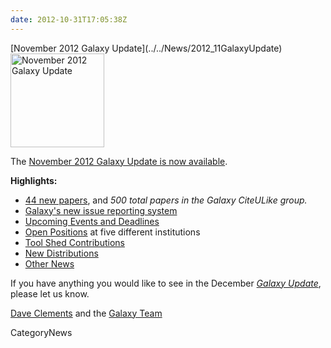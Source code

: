 ```yaml
---
date: 2012-10-31T17:05:38Z
---
```

<div class='newsItemHeader'>[November 2012 Galaxy Update](../../News/2012_11GalaxyUpdate)</div>

<div class='right'><a href='/GalaxyUpdates/2012_11'><img src='/Images/Logos/GalaxyUpdate200.png' alt='November 2012 Galaxy Update' width=150 /></a></div>

The [November 2012 Galaxy Update is now available](../../GalaxyUpdates/2012_11). 

**Highlights:**

* [44 new papers](/GalaxyUpdates/2012_11#new-papers), and *500 total papers in the Galaxy CiteULike group.*
* [Galaxy's new issue reporting system](/GalaxyUpdates/2012_11#new-trello-issue-board)
* [Upcoming Events and Deadlines](/GalaxyUpdates/2012_11#upcoming-events-and-deadlines)
* [Open Positions](/GalaxyUpdates/2012_11#whos-hiring) at five different institutions
* [Tool Shed Contributions](/GalaxyUpdates/2012_11#tool-shed-contributions)
* [New Distributions](/GalaxyUpdates/2012_11#new-distributions)
* [Other News](/GalaxyUpdates/2012_11#other-news)

If you have anything you would like to see in the December *[Galaxy Update](../../GalaxyUpdates)*, please let us know.

[Dave Clements](/DaveClements) and the [Galaxy Team](../../GalaxyTeam)


CategoryNews
